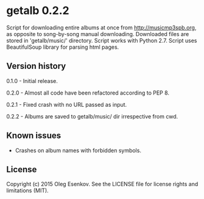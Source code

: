 # getalb 0.2.2

Script for downloading entire albums at once from http://musicmp3spb.org,
as opposite to song-by-song manual downloading.
Downloaded files are stored in 'getalb/music/' directory.
Script works with Python 2.7.
Script uses BeautifulSoup library for parsing html pages.

## Version history

0.1.0 - Initial release.

0.2.0 - Almost all code have been refactored according to PEP 8.

0.2.1 - Fixed crash with no URL passed as input.

0.2.2 - Albums are saved to getalb/music/ dir irrespective from cwd.

## Known issues

* Crashes on album names with forbidden symbols.

## License

Copyright (c) 2015 Oleg Esenkov. See the LICENSE file for license rights and
limitations (MIT).
